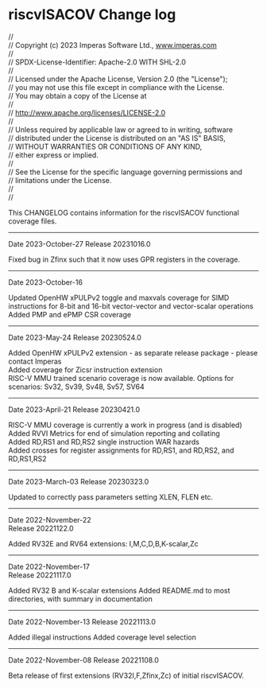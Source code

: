 # riscvISACOV Change log
//  
// Copyright (c) 2023 Imperas Software Ltd., www.imperas.com  
//   
// SPDX-License-Identifier: Apache-2.0 WITH SHL-2.0  
//  
// Licensed under the Apache License, Version 2.0 (the "License");  
// you may not use this file except in compliance with the License.  
// You may obtain a copy of the License at  
//  
//   http://www.apache.org/licenses/LICENSE-2.0  
//  
// Unless required by applicable law or agreed to in writing, software  
// distributed under the License is distributed on an "AS IS" BASIS,  
// WITHOUT WARRANTIES OR CONDITIONS OF ANY KIND,  
// either express or implied.  
//  
// See the License for the specific language governing permissions and  
// limitations under the License.  
//  
//  


This CHANGELOG contains information for the riscvISACOV functional coverage files.  

---
Date 2023-October-27 
Release 20231016.0 

Fixed bug in Zfinx such that it now uses GPR registers in the coverage.

---
Date 2023-October-16 

Updated OpenHW xPULPv2 toggle and maxvals coverage for SIMD instructions for 8-bit and 16-bit vector-vector and vector-scalar operations
Added PMP and ePMP CSR coverage  

---
Date 2023-May-24 
Release 20230524.0 

Added OpenHW xPULPv2 extension - as separate release package - please contact Imperas  
Added coverage for Zicsr instruction extension  
RISC-V MMU trained scenario coverage is now available. Options for scenarios: Sv32, Sv39, Sv48, Sv57, SV64  

---
Date 2023-April-21 
Release 20230421.0 

RISC-V MMU coverage is currently a work in progress (and is disabled)
Added RVVI Metrics for end of simulation reporting and collating  
Added RD,RS1 and RD,RS2 single instruction WAR hazards  
Added crosses for register assignments for RD,RS1, and RD,RS2, and RD,RS1,RS2  

---
Date 2023-March-03 
Release 20230323.0 

Updated to correctly pass parameters setting XLEN, FLEN etc.

---
Date 2022-November-22  
Release 20221122.0 

Added RV32E and RV64 extensions: I,M,C,D,B,K-scalar,Zc

---
Date 2022-November-17  
Release 20221117.0 

Added RV32 B and K-scalar extensions
Added README.md to most directories, with summary in documentation

---
Date 2022-November-13 
Release 20221113.0 

Added illegal instructions
Added coverage level selection

---
Date 2022-November-08 
Release 20221108.0 

Beta release of first extensions (RV32I,F,Zfinx,Zc) of initial riscvISACOV.


